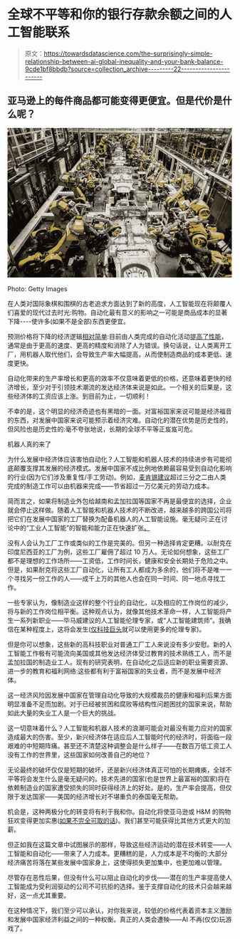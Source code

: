 # 全球不平等和你的银行存款余额之间的人工智能联系

> 原文：<https://towardsdatascience.com/the-surprisingly-simple-relationship-between-ai-global-inequality-and-your-bank-balance-9cde1bf8bbdb?source=collection_archive---------22----------------------->

## 亚马逊上的每件商品都可能变得更便宜。但是代价是什么呢？

![](img/6ba6b3e0ff72a49649bf4aaa76c61a04.png)

Photo: Getty Images

在人类对国际象棋和围棋的古老追求方面达到了新的高度，人工智能现在将颠覆人们喜爱的现代过去时光:购物。自动化最有意义的影响之一可能是商品成本的显著下降----使许多(如果不是全部)东西更便宜。

预测价格将下降的经济逻辑[相对简单](https://www.brookings.edu/blog/up-front/2018/12/13/the-robots-are-coming-lets-help-the-middle-class-get-ready/):目前由人类完成的自动化活动[提高了性能](https://www.mckinsey.com/~/media/mckinsey/featured%20insights/digital%20disruption/harnessing%20automation%20for%20a%20future%20that%20works/a-future-that-works-executive-summary-mgi-january-2017.ashx)，通常是由于更高的速度、更高的精度和消除了人为错误。换句话说，让人类离开工厂，用机器人取代他们，会导致生产率大幅提高，从而使制造商品的成本更低、速度更快。

自动化带来的生产率增长和更高的效率不仅意味着更低的价格，还意味着更快的经济增长，至少对于引领技术潮流的发达经济体来说是如此。一个相关的后果是，这些经济体的工资应该上涨。到目前为止，一切顺利！

不幸的是，这个明显的经济奇迹也有黑暗的一面。对富裕国家来说可能是经济福音的东西，对发展中国家来说可能预示着经济灾难。自动化的潜在优势是历史性的，但风险也是历史性的:毫不夸张地说，长期的全球不平等正岌岌可危。

机器人真的来了

为什么发展中经济体应该害怕自动化？人工智能和机器人技术的持续进步有可能彻底颠覆支撑其发展的经济模式。发展中国家不成比例地依赖最容易受到自动化影响的行业(因为它们涉及重复性/手工劳动)。例如，[麦肯锡建议](https://www.mckinsey.com/business-functions/operations/our-insights/human-plus-machine-a-new-era-of-automation-in-manufacturing)超过三分之二由人类完成的制造工作可以由机器来完成——节省超过一万亿美元的劳动力成本。

简而言之，如果将制造业外包给越南和孟加拉国等国家不再是最便宜的选择，企业就会停止这样做。随着人工智能和机器人技术的不断改进，越来越多的跨国公司将把它们在发展中国家的工厂替换为配备机器人的人工智能设施。毫无疑问:正在讨论中的“工业人工智能”的智能和能力正在快速扩张[。](https://www.cio.com/article/3309058/5-ways-industrial-ai-is-revolutionizing-manufacturing.html)

没有人会认为工厂工作或类似的工作是完美的。但另一种选择肯定更糟。以耐克在印度尼西亚的工厂为例，这些工厂雇佣了超过 10 万人。无论如何想象，这些工厂都不是理想的工作场所——工资低，工作时间长，健康和安全长期处于危险之中。但是，如果耐克将这些工厂自动化，让所有工人都成为多余的，他们将不是唯一一个寻找另一份工作的人——成千上万的其他人也会在同一时间、同一地点寻找工作。

一些专家认为，像制造业这样的整个行业的自动化，以及相应的工作岗位的减少，将与新的工作岗位相平衡。这种观点认为，就像其他技术革命一样，人工智能将产生一系列新职业——毕马威建议的人工智能伦理专家，或“人工智能建筑师”。我确信在某种程度上，这将会发生([仅科技巨头](https://www.radionz.co.nz/national/programmes/mediawatch/audio/2018686933/social-media-feels-the-heat-on-hate-after-crisis-in-christchurch)就可以使用更多的伦理专家)。

但是你可以想象，这些新的高科技职业对普通工厂工人来说没有多少安慰。新的人工智能工作极有可能流向美国或其他发达经济体受过教育的技术熟练工人，而不是孟加拉国的制造业工人。现有的研究表明，在自动化之后适应新的职业需要资源、进一步的教育和福利网络:这些都有利于富裕国家的失业者，而不是发展中经济体。

这一经济风险因发展中国家在管理自动化导致的大规模裁员的健康和福利后果方面明显准备不足而加剧。对于已经被贫困和腐败等结构性问题困扰的国家来说，帮助如此大量的失业工人是一个巨大的挑战。

这一切意味着什么？人工智能和机器人技术的浪潮可能会对最没有能力应对的国家造成最大的伤害。至少，新兴经济体在适应后人工智能时代的经济时，将面临一段艰难的中短期阵痛。甚至还不清楚这种调整会是什么样子——在数百万低工资工人没有工作的世界里，这些国家如何改善自己的地位？

无论最终的破坏仅仅是短期的破坏，还是新兴经济体真正可怕的长期瘫痪，全球不平等将会发生什么是毫无疑问的。技术先进的国家(也是世界上最富裕的国家)将在依赖制造业的国家遭受损失的同时获得经济上的好处。是的，生产率会提高，但仅限于发达国家——美国的经济增长对不堪重负的泰国毫无帮助。

机会是，这种两极分化的转变将有利于我和你。自动化将使亚马逊或 H&M 的购物狂欢变得更加实惠([如果不完全可取的话](https://grist.org/living/consumerism-plays-a-huge-role-in-climate-change/))。我们甚至可能获得比其他方式更大的加薪。

但正如我在这篇文章中试图展示的那样，导致这些经济运动的潜在技术转变——人工智能和自动化——带来了人力成本。更糟糕的是，人力成本是不均衡的:大部分经济痛苦将落在某些发展中国家身上，这使得损失更加集中，也更加难以管理。

尽管存在恶性后果，但没有什么可以阻止自动化的步伐——潜在的生产率提高使人工智能成为受利润驱动的公司不可抗拒的选择。鉴于支撑自动化的技术只会越来越好，这一点尤其重要。

在这种情况下，我们至少可以承认，对你我来说，较低的价格代表着资本主义激励和发展中国家经济利益之间的一种权衡。真正的人类会遭殃——AI 不再(仅仅)玩游戏了。